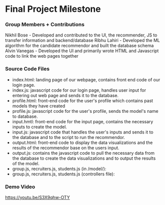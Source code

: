 # Final Project Milestone

### Group Members + Contributions
Nikhil Bose
    - Developed and contributed to the UI, the recommender, JS to transfer information and backend/database
Ribhu Lahiri
    - Developed the ML algorithm for the candidate recommendor and built the database schema
Alvin Vanegas
    - Developed the UI and primarily wrote HTML and Javascript code to link the web pages together

### Source Code Files
- index.html: landing page of our webpage, contains front end code of our login page.
- index.js: javascript code for our login page, handles user input for entering out web page and sends it to the database.
- profile.html: front-end code for the user's profile which contains past models they have created
- profile.js: javascript code for the user's profile, sends the model's name to database.
- input.hmtl: front-end code for the input page, contains the necessary inputs to create the model.
- input.js: javascript code that handles the user's inputs and sends it to the database and to the script to run the recommendor.
- output.html: front-end code to display the data visualizations and the results of the recommendor base on the users input.
- output.js: contains the javascript code to pull the necessary data from the database to create the data visualizations and to output the results of the model.
- group.js, recruiters.js, students.js (in /model/): 
- group.js, recruiters.js, students.js (controllers file):

### Demo Video
https://youtu.be/S3X9qhw-OTY
